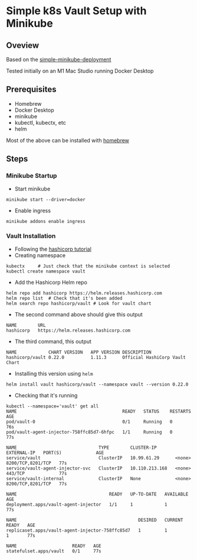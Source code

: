 # Simple k8s Vault Setup with Minikube

## Oveview

Based on the [simple-minikube-deployment](https://github.com/fionahiklas/simple-minikube-deployment)

Tested initially on an M1 Mac Studio running Docker Desktop

## Prerequisites

* Homebrew
* Docker Desktop
* minikube
* kubectl, kubectx, etc
* helm

Most of the above can be installed with [homebrew](https://brew.sh)

## Steps

### Minikube Startup

* Start minikube

```
minikube start --driver=docker
```

* Enable ingress

```
minikube addons enable ingress
```


### Vault Installation

* Following the [hashicorp tutorial](https://learn.hashicorp.com/tutorials/vault/kubernetes-raft-deployment-guide?in=vault/kubernetes)
* Creating namespace

```
kubectx     # Just check that the minikube context is selected
kubectl create namespace vault
```

* Add the Hashicorp Helm repo

```
helm repo add hashicorp https://helm.releases.hashicorp.com
helm repo list  # Check that it's been added
helm search repo hashicorp/vault # Look for vault chart
```

* The second command above should give this output 

```
NAME     	URL                                
hashicorp	https://helm.releases.hashicorp.com
```

* The third command, this output 

```
NAME           	CHART VERSION	APP VERSION	DESCRIPTION                   
hashicorp/vault	0.22.0       	1.11.3     	Official HashiCorp Vault Chart
```

* Installing this version using `helm`

```
helm install vault hashicorp/vault --namespace vault --version 0.22.0
```

* Checking that it's running 

```
kubectl --namespace='vault' get all
NAME                                        READY   STATUS    RESTARTS   AGE
pod/vault-0                                 0/1     Running   0          76s
pod/vault-agent-injector-758ffc85d7-6hfpc   1/1     Running   0          77s

NAME                               TYPE        CLUSTER-IP       EXTERNAL-IP   PORT(S)             AGE
service/vault                      ClusterIP   10.99.61.29      <none>        8200/TCP,8201/TCP   77s
service/vault-agent-injector-svc   ClusterIP   10.110.213.168   <none>        443/TCP             77s
service/vault-internal             ClusterIP   None             <none>        8200/TCP,8201/TCP   77s

NAME                                   READY   UP-TO-DATE   AVAILABLE   AGE
deployment.apps/vault-agent-injector   1/1     1            1           77s

NAME                                              DESIRED   CURRENT   READY   AGE
replicaset.apps/vault-agent-injector-758ffc85d7   1         1         1       77s

NAME                     READY   AGE
statefulset.apps/vault   0/1     77s
```

